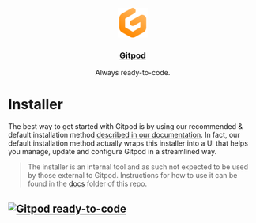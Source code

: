 <p align="center">
  <a href="https://www.gitpod.io">
    <img src="https://raw.githubusercontent.com/gitpod-io/gitpod/master/components/dashboard/src/icons/gitpod.svg" height="60">
    <h3 align="center">Gitpod</h3>
  </a>
  <p align="center">Always ready-to-code.</p>
</p>

# Installer

The best way to get started with Gitpod is by using our recommended & default installation method [described in our documentation](https://www.gitpod.io/docs/self-hosted/latest/installing-gitpod). In fact, our default installation method actually wraps this installer into a UI that helps you manage, update and configure Gitpod in a streamlined way.

> The installer is an internal tool and as such not expected to be used by those external to Gitpod. Instructions for how to use it can be found in the [docs](https://github.com/gitpod-io/gitpod/tree/main/install/installer/docs/overview.md) folder of this repo.

[![Gitpod ready-to-code](https://img.shields.io/badge/Gitpod-ready--to--code-908a85?logo=gitpod)](https://gitpod.io/from-referrer/)
-
